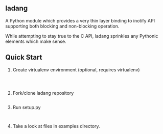 ladang
------
A Python module which provides a very thin layer binding to inotify API supporting both blocking and non-blocking operation.

While attempting to stay true to the C API, ladang sprinkles any Pythonic elements which make sense.

Quick Start
-----------
1. Create virtualenv environment (optional, requires virtualenv)
    ```$ python virtualenv ENV
    ```
    ```$ cd ENV
    ```
    ```$ source bin/activate
    ```

2. Fork/clone ladang repository
    ```$ git clone https://github.com/efaisal/ladang.git
    ```

3. Run setup.py
    ```$ cd ladang-0.8.0
    ```
    ```$ python setup.py install
    ```

4. Take a look at files in examples directory.

